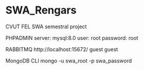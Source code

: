 # SWA_Rengars
CVUT FEL SWA semestral project

PHPADMIN
server: mysql:8.0
user: root
password: root

RABBITMQ
http://localhost:15672/
guest guest

MongoDB CLI
mongo -u swa_root -p swa_password 

